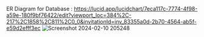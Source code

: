 ER Diagram for Database : https://lucid.app/lucidchart/7eca117c-7774-4f98-a59e-180f9bf76422/edit?viewport_loc=384%2C-217%2C1858%2C811%2C0_0&invitationId=inv_83355a0d-2b70-4564-ab5f-e59d2efff3ec
![Screenshot 2024-02-10 205248](https://github.com/Aarshi-GitHub/SimpleBloggingPlatform/assets/101852322/a6ec716d-eef3-4ea3-92ae-a7028bad5979)
